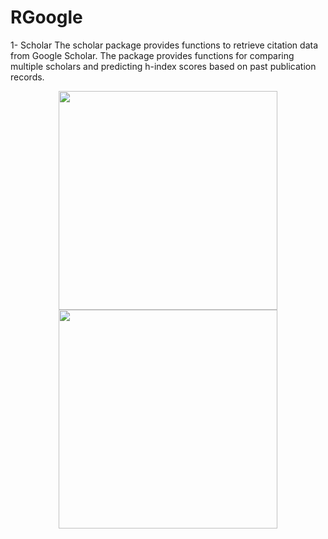 # RGoogle

1- Scholar
The scholar package provides functions to retrieve citation data from Google Scholar. The package
provides functions for comparing multiple scholars and predicting h-index scores based on
past publication records.

<p align="center">
  <img src="https://github.com/serayamaouche/RGoogle/blob/master/CompareCS.png" width="350"/>
  <img src="https://github.com/serayamaouche/RGoogle/blob/master/CompareCS.png" width="350"/>
</p>

